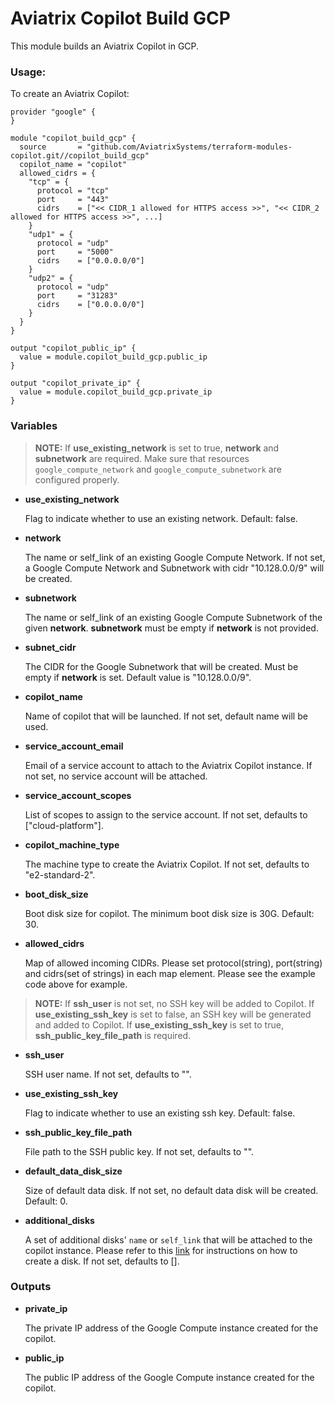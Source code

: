 # Aviatrix Copilot Build GCP

This module builds an Aviatrix Copilot in GCP.

### Usage:

To create an Aviatrix Copilot:

```
provider "google" {
}

module "copilot_build_gcp" {
  source       = "github.com/AviatrixSystems/terraform-modules-copilot.git//copilot_build_gcp"
  copilot_name = "copilot"
  allowed_cidrs = {
    "tcp" = {
      protocol = "tcp"
      port     = "443"
      cidrs    = ["<< CIDR_1 allowed for HTTPS access >>", "<< CIDR_2 allowed for HTTPS access >>", ...]
    }
    "udp1" = {
      protocol = "udp"
      port     = "5000"
      cidrs    = ["0.0.0.0/0"]
    }
    "udp2" = {
      protocol = "udp"
      port     = "31283"
      cidrs    = ["0.0.0.0/0"]
    }
  }
}

output "copilot_public_ip" {
  value = module.copilot_build_gcp.public_ip
}

output "copilot_private_ip" {
  value = module.copilot_build_gcp.private_ip
}
```

### Variables

> **NOTE:** If **use_existing_network** is set to true, **network** and **subnetwork** are required. Make sure that resources `google_compute_network` and `google_compute_subnetwork` are configured properly.

- **use_existing_network**

  Flag to indicate whether to use an existing network. Default: false.

- **network**

  The name or self_link of an existing Google Compute Network. If not set, a Google Compute Network and Subnetwork with cidr "10.128.0.0/9" will be created.

- **subnetwork**

  The name or self_link of an existing Google Compute Subnetwork of the given **network**. **subnetwork** must be empty if **network** is not provided.

- **subnet_cidr**

  The CIDR for the Google Subnetwork that will be created. Must be empty if **network** is set. Default value is "10.128.0.0/9".

- **copilot_name**

  Name of copilot that will be launched. If not set, default name will be used.

- **service_account_email**

  Email of a service account to attach to the Aviatrix Copilot instance. If not set, no service account will be attached.

- **service_account_scopes**

  List of scopes to assign to the service account. If not set, defaults to ["cloud-platform"].

- **copilot_machine_type**

  The machine type to create the Aviatrix Copilot. If not set, defaults to "e2-standard-2".

- **boot_disk_size**

  Boot disk size for copilot. The minimum boot disk size is 30G. Default: 30.

- **allowed_cidrs**

  Map of allowed incoming CIDRs. Please set protocol(string), port(string) and cidrs(set of strings) in each map element. Please see the example code above for example.

> **NOTE:** If **ssh_user** is not set, no SSH key will be added to Copilot. If **use_existing_ssh_key** is set to false, an SSH key will be generated and added to Copilot. If **use_existing_ssh_key** is set to true, **ssh_public_key_file_path** is required.

- **ssh_user**

  SSH user name. If not set, defaults to "".

- **use_existing_ssh_key**

  Flag to indicate whether to use an existing ssh key. Default: false.

- **ssh_public_key_file_path**

  File path to the SSH public key. If not set, defaults to "".

- **default_data_disk_size**

  Size of default data disk. If not set, no default data disk will be created. Default: 0.

- **additional_disks**

  A set of additional disks' `name` or `self_link` that will be attached to the copilot instance. Please refer to this [link](https://cloud.google.com/compute/docs/disks/add-persistent-disk) for instructions on how to create a disk. If not set, defaults to [].

### Outputs

- **private_ip**

  The private IP address of the Google Compute instance created for the copilot.

- **public_ip**

  The public IP address of the Google Compute instance created for the copilot.
